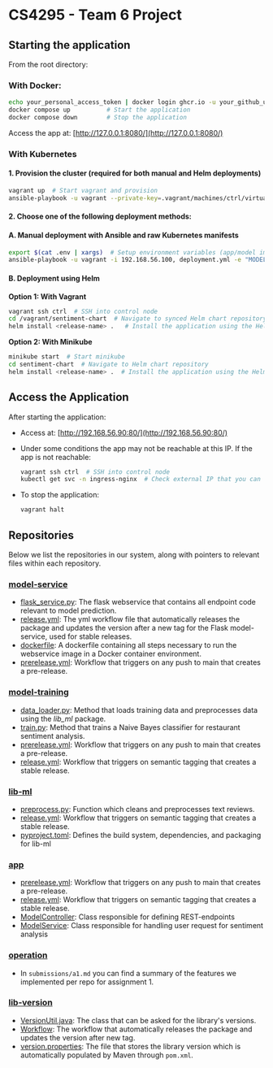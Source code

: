 # CS4295 - Team 6 Project

## Starting the application
From the root directory:

### With Docker:
```bash
echo your_personal_access_token | docker login ghcr.io -u your_github_username --password-stdin     # Login
docker compose up          # Start the application
docker compose down        # Stop the application
```

Access the app at: [http://127.0.0.1:8080/](http://127.0.0.1:8080/)

### With Kubernetes

#### 1. Provision the cluster (required for both manual and Helm deployments)
```bash
vagrant up  # Start vagrant and provision
ansible-playbook -u vagrant --private-key=.vagrant/machines/ctrl/virtualbox/private_key -i 192.168.56.100, finalization.yml  # Run final provisioning steps
```

#### 2. Choose one of the following deployment methods:

#### A. Manual deployment with Ansible and raw Kubernetes manifests

```bash
export $(cat .env | xargs)  # Setup environment variables (app/model images and model service URL)
ansible-playbook -u vagrant -i 192.168.56.100, deployment.yml -e "MODEL_IMAGE=$MODEL_IMAGE APP_IMAGE=$APP_IMAGE MODEL_URL=$MODEL_URL"  # Apply Kubernetes config
```

#### B. Deployment using Helm

**Option 1: With Vagrant**

```bash
vagrant ssh ctrl  # SSH into control node
cd /vagrant/sentiment-chart  # Navigate to synced Helm chart repository
helm install <release-name> .   # Install the application using the Helm chart with desired release name (Helm chart can be installed more than once into the same cluster with different names)
```

**Option 2: With Minikube**

```bash
minikube start  # Start minikube
cd sentiment-chart  # Navigate to Helm chart repository
helm install <release-name> .  # Install the application using the Helm chart with desired release name (Helm chart can be installed more than once into the same cluster with different names)
```

## Access the Application
After starting the application:
* Access at: [http://192.168.56.90:80/](http://192.168.56.90:80/)
* Under some conditions the app may not be reachable at this IP. If the app is not reachable:

  ```bash
  vagrant ssh ctrl  # SSH into control node
  kubectl get svc -n ingress-nginx  # Check external IP that you can access the app from
  ```
* To stop the application:

  ```bash
  vagrant halt
  ```

## Repositories
Below we list the repositories in our system, along with pointers to relevant files within each repository.

### [model-service](https://github.com/remla25-team6/model-service)
- [flask_service.py](https://github.com/remla25-team6/model-service/blob/main/src/main/flask_service.py):  The flask webservice that contains all endpoint code relevant to model prediction.
- [release.yml](https://github.com/remla25-team6/model-service/blob/main/.github/workflows/release.yml): The yml workflow file that automatically releases the package and updates the version after a new tag for the Flask model-service, used for stable releases.
- [dockerfile](https://github.com/remla25-team6/model-service/blob/main/dockerfile): A dockerfile containing all steps necessary to run the webservice image in a Docker container environment.
- [prerelease.yml](https://github.com/remla25-team6/model-service/blob/main/.github/workflows/prerelease.yml): Workflow that triggers on any push to main that creates a pre-release.


### [model-training](https://github.com/remla25-team6/model-training)
- [data_loader.py](https://github.com/remla25-team6/model-training/blob/main/src/restaurant_sentiment/data_loader.py): Method that loads training data and preprocesses data using the *lib_ml* package.
- [train.py](https://github.com/remla25-team6/model-training/blob/main/src/restaurant_sentiment/train.py): Method that trains a Naive Bayes classifier for restaurant sentiment analysis.
- [prerelease.yml](https://github.com/remla25-team6/model-training/blob/main/.github/workflows/prerelease.yml): Workflow that triggers on any push to main that creates a pre-release.
- [release.yml](https://github.com/remla25-team6/model-training/blob/main/.github/workflows/release.yml): Workflow that triggers on semantic tagging that creates a stable release.

### [lib-ml](https://github.com/remla25-team6/lib-ml)
- [preprocess.py](https://github.com/remla25-team6/lib-ml/blob/main/src/lib_ml/preprocess.py): Function which cleans and preprocesses text reviews.
- [release.yml](https://github.com/remla25-team6/lib-ml/blob/main/.github/workflows/release.yml): Workflow that triggers on semantic tagging that creates a stable release.
- [pyproject.toml](https://github.com/remla25-team6/lib-ml/blob/main/pyproject.toml): Defines the build system, dependencies, and packaging for lib-ml

### [app](https://github.com/remla25-team6/app)
- [prerelease.yml](https://github.com/remla25-team6/app/blob/main/.github/workflows/prerelease.yml): Workflow that triggers on any push to main that creates a pre-release.
- [release.yml](https://github.com/remla25-team6/app/blob/main/.github/workflows/release.yml): Workflow that triggers on semantic tagging that creates a stable release.
- [ModelController](https://github.com/remla25-team6/app/blob/main/src/main/java/com/remla6/app/controller/ModelController.java): Class responsible for defining REST-endpoints
- [ModelService](https://github.com/remla25-team6/app/blob/main/src/main/java/com/remla6/app/service/ModelService.java): Class responsible for handling user request for sentiment analysis

### [operation](https://github.com/remla25-team6/operation)
- In `submissions/a1.md` you can find a summary of the features we implemented per repo for assignment 1.

### [lib-version](https://github.com/remla25-team6/lib-version)
- [VersionUtil.java](https://github.com/remla25-team6/lib-version/blob/main/src/main/java/org/remla25team6/libversion/VersionUtil.java): The class that can be asked for the library's versions.
- [Workflow](https://github.com/remla25-team6/lib-version/blob/main/.github/workflows/release.yml): The workflow that automatically releases the package and updates the version after new tag.
- [version.properties](https://github.com/remla25-team6/lib-version/blob/main/src/main/resources/version.properties): The file that stores the library version which is automatically populated by Maven through `pom.xml`.
